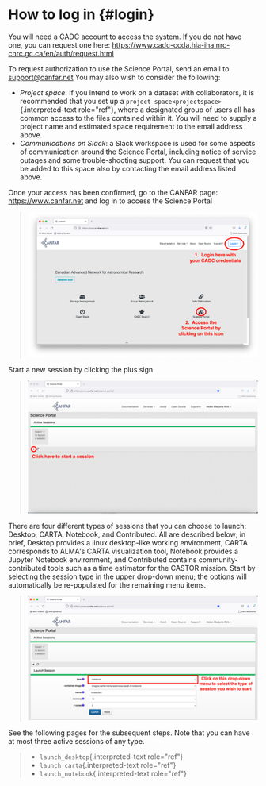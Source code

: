# How to log in {#login}

You will need a CADC account to access the system. If you do not have
one, you can request one here:
<https://www.cadc-ccda.hia-iha.nrc-cnrc.gc.ca/en/auth/request.html>

To request authorization to use the Science Portal, send an email to
<support@canfar.net> You may also wish to consider the following:

-   *Project space*: If you intend to work on a dataset with
    collaborators, it is recommended that you set up a
    `project space<projectspace>`{.interpreted-text role="ref"}, where a
    designated group of users all has common access to the files
    contained within it. You will need to supply a project name and
    estimated space requirement to the email address above.
-   *Communications on Slack*: a Slack workspace is used for some
    aspects of communication around the Science Portal, including notice
    of service outages and some trouble-shooting support. You can
    request that you be added to this space also by contacting the email
    address listed above.

Once your access has been confirmed, go to the CANFAR page:
<https://www.canfar.net> and log in to access the Science Portal

> ![image](images/login/1_main_CANFAR_landing.png)

Start a new session by clicking the plus sign

> ![image](images/login/2_after_login.png)

There are four different types of sessions that you can choose to
launch: Desktop, CARTA, Notebook, and Contributed. All are described
below; in brief, Desktop provides a linux desktop-like working
environment, CARTA corresponds to ALMA\'s CARTA visualization tool,
Notebook provides a Jupyter Notebook environment, and Contributed
contains community-contributed tools such as a time estimator for the
CASTOR mission. Start by selecting the session type in the upper
drop-down menu; the options will automatically be re-populated for the
remaining menu items.

> ![image](images/login/3_launch_session_general.png)

See the following pages for the subsequent steps. Note that you can have
at most three active sessions of any type.

> -   `launch_desktop`{.interpreted-text role="ref"}
> -   `launch_carta`{.interpreted-text role="ref"}
> -   `launch_notebook`{.interpreted-text role="ref"}

